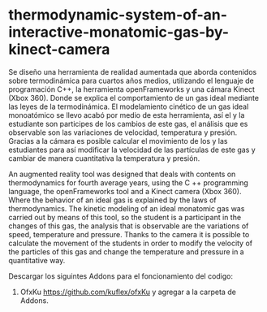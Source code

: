 # thermodynamic-system-of-an-interactive-monatomic-gas-by-kinect-camera
Se diseño una herramienta de realidad aumentada que aborda contenidos sobre termodinámica para cuartos años medios, utilizando el lenguaje de programación C++, la herramienta openFrameworks y una cámara Kinect (Xbox 360).  Donde se explica el comportamiento de un gas ideal mediante las leyes de la termodinámica. El modelamiento cinético de un gas ideal monoatómico se llevo acabó por medio de esta herramienta, así el y la estudiante son participes de los cambios de este gas, el análisis que es observable son las variaciones de velocidad, temperatura y presión. Gracias a la cámara es posible calcular el movimiento de los y las estudiantes para así modificar la velocidad de las partículas de este gas y cambiar de manera cuantitativa la temperatura y presión.


An augmented reality tool was designed that deals with contents on thermodynamics for fourth average years, using the C ++ programming language, the openFrameworks tool and a Kinect camera (Xbox 360). Where the behavior of an ideal gas is explained by the laws of thermodynamics. The kinetic modeling of an ideal monatomic gas was carried out by means of this tool, so the student is a participant in the changes of this gas, the analysis that is observable are the variations of speed, temperature and pressure. Thanks to the camera it is possible to calculate the movement of the students in order to modify the velocity of the particles of this gas and change the temperature and pressure in a quantitative way.


Descargar los siguintes Addons para el foncionamiento del codigo:

1.  OfxKu  https://github.com/kuflex/ofxKu
y agregar a la carpeta de Addons.
